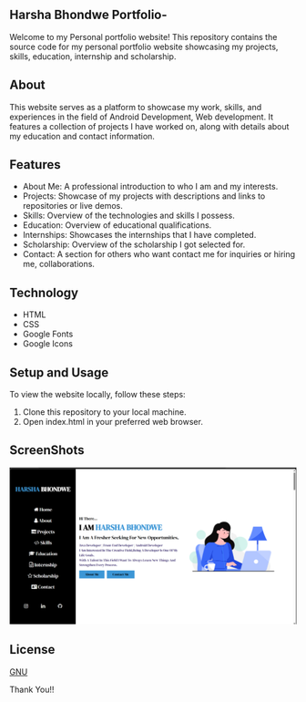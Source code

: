 ## Harsha Bhondwe Portfolio-
Welcome to my Personal portfolio website! This repository contains the source code for my personal portfolio website showcasing my projects, skills, education, internship and scholarship.

## About
This website serves as a platform to showcase my work, skills, and experiences in the field of Android Development, Web development. It features a collection of projects I have worked on, along with details about my education and contact information.

## Features
- About Me: A professional introduction to who I am and my interests. 
- Projects: Showcase of my projects with descriptions and links to repositories or live demos.
- Skills: Overview of the technologies and skills I possess.
- Education: Overview of educational qualifications.
- Internships: Showcases the internships that I have completed.
- Scholarship: Overview of the scholarship I got selected for.
- Contact: A section for others who want contact me for inquiries or hiring me, collaborations.

## Technology
- HTML
- CSS
- Google Fonts
- Google Icons

## Setup and Usage
To view the website locally, follow these steps:

1. Clone this repository to your local machine.
2. Open index.html in your preferred web browser.

## ScreenShots
![alt text](<portfolio_images/Screenshot 2024-06-24 170316.png>)

## License
[GNU](LICENSE)
 
Thank You!!